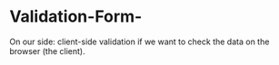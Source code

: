 # Validation-Form-
 On our side: client-side validation if we want to check the data on the browser (the client). 
